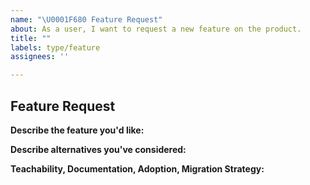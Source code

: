 ```yaml
---
name: "\U0001F680 Feature Request"
about: As a user, I want to request a new feature on the product.
title: ""
labels: type/feature
assignees: ''

---
```


## Feature Request

**Describe the feature you'd like:**
<!-- A clear and concise description of what you want to happen. -->

**Describe alternatives you've considered:**
<!-- A clear and concise description of any alternative solutions or features you've considered. -->

**Teachability, Documentation, Adoption, Migration Strategy:**
<!-- If you can, explain some scenarios how users might use this, situations it would be helpful in. Any API designs, mockups, or diagrams are also helpful. -->

